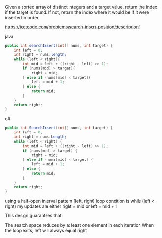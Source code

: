 Given a sorted array of distinct integers and a target value, return the index if the target is found. If not, return the index where it would be if it were inserted in order.

https://leetcode.com/problems/search-insert-position/description/

java
```java
public int searchInsert(int[] nums, int target) {
    int left = 0;
    int right = nums.length;
    while (left < right){
        int mid = left + ((right - left) >> 1);
        if (nums[mid] > target){
            right = mid;
        } else if (nums[mid] < target){
            left = mid + 1;
        } else {
            return mid;
        }
    }
    return right;
}
```

c#
```csharp
public int SearchInsert(int[] nums, int target) {
    int left = 0;
    int right = nums.Length;
    while (left < right) {
        int mid = left + ((right - left) >> 1);
        if (nums[mid] > target) {
            right = mid;
        } else if (nums[mid] < target) {
            left = mid + 1;
        } else {
            return mid;
        }
    }
    return right;
}
```

using a half-open interval pattern [left, right)
loop condition is while (left < right)
my updates are either right = mid or left = mid + 1

This design guarantees that:

The search space reduces by at least one element in each iteration
When the loop exits, left will always equal right